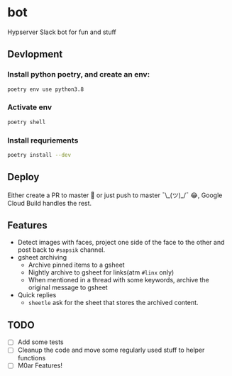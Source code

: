 # bot
Hypserver Slack bot for fun and stuff


## Devlopment
### Install python poetry, and create an env:

```bash
poetry env use python3.8
```

### Activate env
```bash
poetry shell
```

### Install requriements
```bash
poetry install --dev
```

## Deploy
Either create a PR to master 🤩 or just push to master ¯\\\_(ツ)\_/¯  😂, Google Cloud Build handles the rest.


## Features
- Detect images with faces, project one side of the face to the other and post back to `#sapsik` channel.
- gsheet archiving
  - Archive pinned items to a gsheet
  - Nightly archive to gsheet for links(atm `#linx` only)
  - When mentioned in a thread with some keywords, archive the original message to gsheet
- Quick replies
  - `sheetle` ask for the sheet that stores the archived content.



## TODO

- [ ] Add some tests
- [ ] Cleanup the code and move some regularly used stuff to helper functions
- [ ] M0ar Features!

